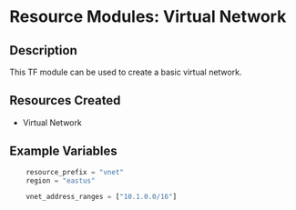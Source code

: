 # **Resource Modules: Virtual Network**

## Description

This TF module can be used to create a basic virtual network.

## Resources Created

- Virtual Network

## Example Variables
```javascript
    resource_prefix = "vnet"
    region = "eastus"

    vnet_address_ranges = ["10.1.0.0/16"]

```

